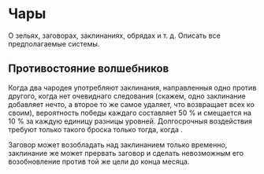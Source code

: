 # Чары

О зельях, заговорах, заклинаниях, обрядах и т. д. Описать все предполагаемые системы.

## Противостояние волшебников

Когда два чародея употребляют заклинания, направленныя одно против другого, когда нет очевиднаго следования (скажем, одно заклинание добавляет нечто, а второе то же самое удаляет, что возвращает всех ко своим), вероятность победы каждаго составляет 50 % и смещается на 10 % за каждую единицу разницы уровней. Долгосрочныя воздействия требуют только такого броска только тогда, когда .

Заговор может возобладать над заклинанием только временно, заклинание же может прервать заговор и сделать невозможным его возобновление против той же цели до конца месяца.
